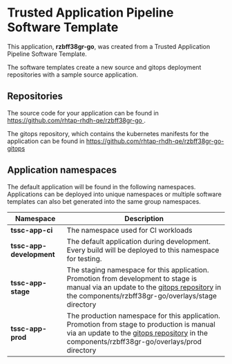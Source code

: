 # Trusted Application Pipeline Software Template

This application, **rzbff38gr-go**, was created from a Trusted Application Pipeline Software Template.

The software templates create a new source and gitops deployment repositories with a sample source application. 

## Repositories

The source code for your application can be found in [https://github.com/rhtap-rhdh-qe/rzbff38gr-go ](https://github.com/rhtap-rhdh-qe/rzbff38gr-go ).
 
The gitops repository, which contains the kubernetes manifests for the application can be found in 
[https://github.com/rhtap-rhdh-qe/rzbff38gr-go-gitops ](https://github.com/rhtap-rhdh-qe/rzbff38gr-go-gitops ) 

## Application namespaces 

The default application will be found in the following namespaces. Applications can be deployed into unique namespaces or multiple software templates can also bet generated into the same group namespaces.  

|  Namespace   |  Description   |  
| -------- | -------- |
| **tssc-app-ci** | The namespace used for CI workloads |
| **tssc-app-development** | The default application during development. Every build will be deployed to this namespace for testing. |
| **tssc-app-stage** | The staging namespace for this application. Promotion from development to stage is manual via an update to the [gitops repository](https://github.com/rhtap-rhdh-qe/rzbff38gr-go-gitops ) in the components/rzbff38gr-go/overlays/stage directory |
| **tssc-app-prod** | The production namespace for this application. Promotion from stage to production is manual via an update to the [gitops repository](https://github.com/rhtap-rhdh-qe/rzbff38gr-go-gitops ) in the components/rzbff38gr-go/overlays/prod directory |